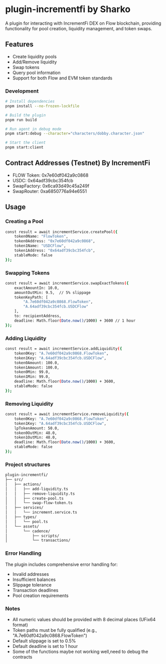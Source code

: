 # plugin-incrementfi by Sharko

A plugin for interacting with IncrementFi DEX on Flow blockchain, providing functionality for pool creation, liquidity management, and token swaps.

## Features

- Create liquidity pools
- Add/Remove liquidity
- Swap tokens
- Query pool information
- Support for both Flow and EVM token standards

### Development
```bash
# Install dependencies
pnpm install --no-frozen-lockfile

# Build the plugin
pnpm run build

# Run agent in debug mode
pnpm start:debug --character="characters/dobby.character.json"

# Start the client
pnpm start:client
```

## Contract Addresses (Testnet) By IncrementFi

- FLOW Token: 0x7e60df042a9c0868
- USDC: 0x64adf39cbc354fcb
- SwapFactory: 0x6ca93d49c45a249f
- SwapRouter: 0xa6850776a94e6551

## Usage

### Creating a Pool
```bash
const result = await incrementService.createPool({
    token0Name: "FlowToken",
    token0Address: "0x7e60df042a9c0868",
    token1Name: "USDCFlow",
    token1Address: "0x64adf39cbc354fcb",
    stableMode: false
});
```

### Swapping Tokens
```bash
const result = await incrementService.swapExactTokens({
    exactAmountIn: 10.0,
    amountOutMin: 9.5,  // 5% slippage
    tokenKeyPath: [
        "A.7e60df042a9c0868.FlowToken",
        "A.64adf39cbc354fcb.USDCFlow"
    ],
    to: recipientAddress,
    deadline: Math.floor(Date.now()/1000) + 3600 // 1 hour
});
```

### Adding Liquidity
```bash
const result = await incrementService.addLiquidity({
    token0Key: "A.7e60df042a9c0868.FlowToken",
    token1Key: "A.64adf39cbc354fcb.USDCFlow",
    token0Amount: 100.0,
    token1Amount: 100.0,
    token0Min: 99.0,
    token1Min: 99.0,
    deadline: Math.floor(Date.now()/1000) + 3600,
    stableMode: false
});
```

### Removing Liquidity
```bash
const result = await incrementService.removeLiquidity({
    token0Key: "A.7e60df042a9c0868.FlowToken",
    token1Key: "A.64adf39cbc354fcb.USDCFlow",
    lpTokenAmount: 50.0,
    token0OutMin: 48.0,
    token1OutMin: 48.0,
    deadline: Math.floor(Date.now()/1000) + 3600,
    stableMode: false
});
```

### Project structures
```bash
plugin-incrementfi/
├── src/
│   ├── actions/
│   │   ├── add-liquidity.ts
│   │   ├── remove-liquidity.ts
│   │   ├── create-pool.ts
│   │   └── swap-flow-token.ts
│   ├── services/
│   │   └── increment.service.ts
│   ├── types/
│   │   └── pool.ts
│   └── assets/
│       └── cadence/
│           ├── scripts/
│           └── transactions/
```

### Error Handling
The plugin includes comprehensive error handling for:

- Invalid addresses
- Insufficient balances
- Slippage tolerance
- Transaction deadlines
- Pool creation requirements

### Notes
- All numeric values should be provided with 8 decimal places (UFix64 format)
- Token paths must be fully qualified (e.g., "A.7e60df042a9c0868.FlowToken")
- Default slippage is set to 0.5%
- Default deadline is set to 1 hour
- Some of the functions maybe not working well,need to debug the contracts
